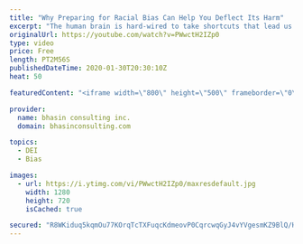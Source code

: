 ```yaml
---
title: "Why Preparing for Racial Bias Can Help You Deflect Its Harm"
excerpt: "The human brain is hard-wired to take shortcuts that lead us to hold unconscious preferences — biases — for and against people relating to their identities. For diverse professionals who are on the receiving end of bias related to race/ethnoculture, it's important to understand how to protect yourself"
originalUrl: https://youtube.com/watch?v=PWwctH2IZp0
type: video
price: Free
length: PT2M56S
publishedDateTime: 2020-01-30T20:30:10Z
heat: 50

featuredContent: "<iframe width=\"800\" height=\"500\" frameborder=\"0\" src=\"https://www.youtube.com/embed/PWwctH2IZp0\" allow=\"accelerometer; autoplay; encrypted-media; gyroscope; picture-in-picture\" allowfullscreen></iframe>"

provider:
  name: bhasin consulting inc.
  domain: bhasinconsulting.com

topics:
  - DEI
  - Bias

images:
  - url: https://i.ytimg.com/vi/PWwctH2IZp0/maxresdefault.jpg
    width: 1280
    height: 720
    isCached: true

secured: "R8WKiduq5kqmOu77KOrqTcTXFuqcKdmeovP0CqrcwqGyJ4vYVgesmKZ9BlQ/HLkuHhf9DPqV4X3P5T+80oCo0SZ1P1m2ugyggxZE7/gEMOROGwqIOxBrw2xyuypI4esGfFXJ0oqvQXESwO5o9lm2P4v+Ko3Ji+U42KYvG6jetLJCqt9vlx2fSh6UFQdsg/xjmXFys18VptrDScxST9obuoNSN7a4kWBv9JezsJcMPEPQUoUweJmnHscI/7TolRadaYrAK98lJriKXcQLVcTSP+cQXlymITQX4BGKNvYWk6zS6hukhlI8K8+1Sy+isH7rdhzBY/9E0I0dM6uWHlsW4yPlM6SIlFVMnWnUvdT3EPHFYdtBgHwnDD+r7cnEQ5YoY4bxGd/9drSnVjGWujDnd5l9c4AIu7LQVAy8brG7KuQ=;VcEpIdBVgZIphFfbxb2a1w=="
---
```


